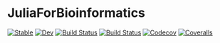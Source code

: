 # JuliaForBioinformatics

[![Stable](https://img.shields.io/badge/docs-stable-blue.svg)](https://diegozea.github.io/JuliaForBioinformatics/stable)
[![Dev](https://img.shields.io/badge/docs-dev-blue.svg)](https://diegozea.github.io/JuliaForBioinformatics/dev)
[![Build Status](https://travis-ci.com/diegozea/JuliaForBioinformatics.svg?branch=master)](https://travis-ci.com/diegozea/JuliaForBioinformatics)
[![Build Status](https://ci.appveyor.com/api/projects/status/github/diegozea/JuliaForBioinformatics?svg=true)](https://ci.appveyor.com/project/diegozea/JuliaForBioinformatics-jl)
[![Codecov](https://codecov.io/gh/diegozea/JuliaForBioinformatics/branch/master/graph/badge.svg)](https://codecov.io/gh/diegozea/JuliaForBioinformatics)
[![Coveralls](https://coveralls.io/repos/github/diegozea/JuliaForBioinformatics/badge.svg?branch=master)](https://coveralls.io/github/diegozea/JuliaForBioinformatics?branch=master)
